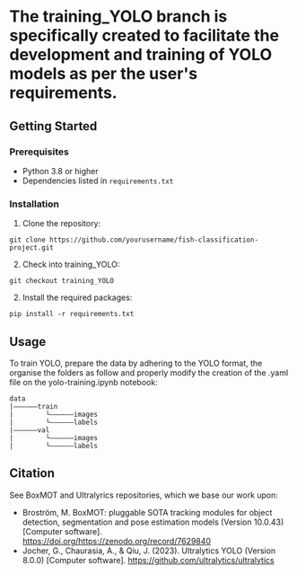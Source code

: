 # The training_YOLO branch is specifically created to facilitate the development and training of YOLO models as per the user's requirements.

## Getting Started

### Prerequisites

- Python 3.8 or higher
- Dependencies listed in `requirements.txt`

### Installation

1. Clone the repository:
```
git clone https://github.com/yourusername/fish-classification-project.git
```
2. Check into training_YOLO:
```
git checkout training_YOLO
```
2. Install the required packages:
```
pip install -r requirements.txt
```

## Usage

To train YOLO, prepare the data by adhering to the YOLO format, the organise the folders as follow and properly modify the creation of the .yaml file on the yolo-training.ipynb notebook:

```
data
|——————train 
|        └——————images
|        └——————labels
|——————val
|        └——————images
|        └——————labels
```


## Citation
See BoxMOT and Ultralyrics repositories, which we base our work upon: 
- Broström, M. BoxMOT: pluggable SOTA tracking modules for object detection, segmentation and pose estimation models (Version 10.0.43) [Computer software]. https://doi.org/https://zenodo.org/record/7629840
- Jocher, G., Chaurasia, A., & Qiu, J. (2023). Ultralytics YOLO (Version 8.0.0) [Computer software]. https://github.com/ultralytics/ultralytics

